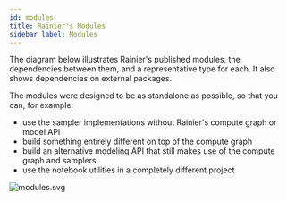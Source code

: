 ```yaml
---
id: modules
title: Rainier's Modules
sidebar_label: Modules
---
```


The diagram below illustrates Rainier's published modules, the dependencies between them, and a representative type for each. It also shows dependencies on external packages.

The modules were designed to be as standalone as possible, so that you can, for example:

* use the sampler implementations without Rainier's compute graph or model API
* build something entirely different on top of the compute graph
* build an alternative modeling API that still makes use of the compute graph and samplers
* use the notebook utilities in a completely different project

![modules.svg](/img/modules.svg)